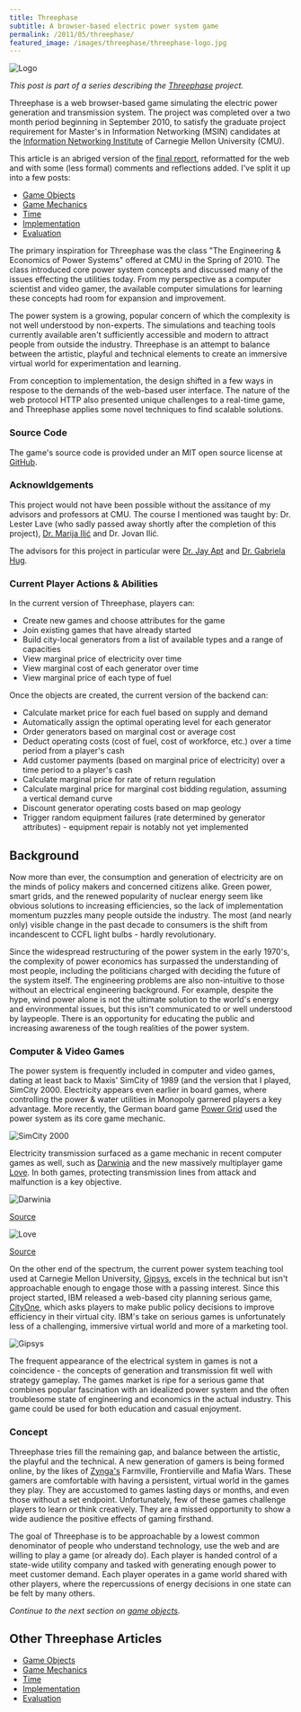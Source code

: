 ```yaml
---
title: Threephase
subtitle: A browser-based electric power system game
permalink: /2011/05/threephase/
featured_image: /images/threephase/threephase-logo.jpg
---
```


![Logo](/images/threephase/threephase-logo.jpg)

*This post is part of a series describing the [Threephase](/2011/05/threephase/)
project.*

Threephase is a web browser-based game simulating the electric power generation
and transmission system. The project was completed over a two month period
beginning in September 2010, to satisfy the graduate project requirement for
Master's in Information Networking (MSIN) candidates at the
[Information Networking Institute](http://www.ini.cmu.edu) of Carnegie Mellon
University (CMU).

This article is an abriged version of the
[final report](/files/threephase/report.pdf),
reformatted for the web and with some (less formal) comments and reflections
added. I've split it up into a few posts:

* [Game Objects](/2011/05/threephase-game-objects/)
* [Game Mechanics](/2011/05/threephase-mechanics/)
* [Time](/2011/05/threephase-time/)
* [Implementation](/2011/05/threephase-implementation/)
* [Evaluation](/2011/05/threephase-time/)

The primary inspiration for Threephase was the class "The Engineering &
Economics of Power Systems" offered at CMU in the Spring of 2010. The class
introduced core power system concepts and discussed many of the issues effecting
the utilities today. From my perspective as a computer scientist and video
gamer, the available computer simulations for learning these concepts had room
for expansion and improvement.

The power system is a growing, popular concern of which the complexity is not
well understood by non-experts. The simulations and teaching tools currently
available aren't sufficiently accessible and modern to attract people from
outside the industry. Threephase is an attempt to balance between the artistic,
playful and technical elements to create an immersive virtual world for
experimentation and learning.

From conception to implementation, the design shifted in a few ways in respose
to the demands of the web-based user interface. The nature of the web protocol
HTTP also presented unique challenges to a real-time game, and Threephase
applies some novel techniques to find scalable solutions.

### Source Code

The game's source code is provided under an MIT open source license at
[GitHub](https://github.com/peplin/threephase).

### Acknowldgements

This project would not have been possible without the assitance of my advisors
and professors at CMU. The course I mentioned was taught by:
Dr. Lester Lave
(who sadly passed away shortly after the completion of this project),
[Dr. Marija Ilić](http://www.ece.cmu.edu/~milic/) and Dr. Jovan Ilić.

The advisors for this project in particular were
[Dr. Jay Apt](https://www.cmu.edu/tepper/faculty-and-research/faculty-by-area/profiles/apt-jay.html)
and [Dr. Gabriela Hug](http://www.ece.cmu.edu/directory/details/4617).

### Current Player Actions & Abilities

In the current version of Threephase, players can:

* Create new games and choose attributes for the game
* Join existing games that have already started
* Build city-local generators from a list of available types and a range of
    capacities
* View marginal price of electricity over time
* View marginal cost of each generator over time
* View marginal price of each type of fuel

Once the objects are created, the current version of the backend can:

* Calculate market price for each fuel based on supply and demand
* Automatically assign the optimal operating level for each generator
* Order generators based on marginal cost or average cost
* Deduct operating costs (cost of fuel, cost of workforce, etc.) over a time
    period from a player's cash
* Add customer payments (based on marginal price of electricity) over a time
    period to a player's cash
* Calculate marginal price for rate of return regulation
* Calculate marginal price for marginal cost bidding regulation, assuming a
    vertical demand curve
* Discount generator operating costs based on map geology
* Trigger random equipment failures (rate determined by generator attributes) -
    equipment repair is notably not yet implemented

## Background

Now more than ever, the consumption and generation of electricity are on the
minds of policy makers and concerned citizens alike. Green power, smart grids,
and the renewed popularity of nuclear energy seem like obvious solutions to
increasing efficiencies, so the lack of implementation momentum puzzles many
people outside the industry. The most (and nearly only) visible change in the
past decade to consumers is the shift from incandescent to CCFL light bulbs -
hardly revolutionary.

Since the widespread restructuring of the power system in the early 1970's, the
complexity of power economics has surpassed the understanding of most people,
including the politicians charged with deciding the future of the system itself.
The engineering problems are also non-intuitive to those without an electrical
engineering background. For example, despite the hype, wind power alone is not
the ultimate solution to the world's energy and environmental issues, but this
isn't communicated to or well understood by laypeople. There is an opportunity
for educating the public and increasing awareness of the tough realities of the
power system.

### Computer & Video Games

The power system is frequently included in computer and video games, dating at
least back to Maxis' SimCity of 1989 (and the version that I played, SimCity
2000. Electricity appears even earlier in board games, where controlling the
power & water utilities in Monopoly garnered players a key advantage. More
recently, the German board game [Power
Grid](http://www.riograndegames.com/games.html?id=5) used the power system as
its core game mechanic.

![SimCity 2000](/images/threephase/simcity.png)

Electricity transmission surfaced as a game mechanic in recent computer games as
well, such as [Darwinia](http://www.introversion.co.uk) and the new massively
multiplayer game [Love](http://www.quelsolaar.com/love). In both games,
protecting transmission lines from attack and malfunction is a key objective.

![Darwinia](/images/threephase/darwinia.jpg)

[Source](http://www.introversion.co.uk)

![Love](/images/threephase/love.png)

[Source](http://www.quelsolaar.com/love)

On the other end of the spectrum, the current power system teaching tool used at
Carnegie Mellon University,
[Gipsys](https://www.ece.cmu.edu/~nsf-education/software.html), excels in the
technical but isn't approachable enough to engage those with a passing interest.
Since this project started, IBM released a web-based city planning serious game,
[CityOne](http://gamesforcities.com/database/cityone-a-smarter-planet-game/), which asks players to make public policy decisions to improve
efficiency in their virtual city. IBM's take on serious games is unfortunately
less of a challenging, immersive virtual world and more of a marketing tool.

![Gipsys](/images/threephase/gipsys.png)

The frequent appearance of the electrical system in games is not a coincidence -
the concepts of generation and transmission fit well with strategy gameplay. The
games market is ripe for a serious game that combines popular fascination with
an idealized power system and the often troublesome state of engineering and
economics in the actual industry. This game could be used for both education and
casual enjoyment.

### Concept

Threephase tries fill the remaining gap, and balance between the artistic, the
playful and the technical. A new generation of gamers is being formed online, by
the likes of [Zynga's](http://www.zynga.com/) Farmville, Frontierville and Mafia
Wars. These gamers are comfortable with having a persistent, virtual world in
the games they play. They are accustomed to games lasting days or months, and
even those without a set endpoint. Unfortunately, few of these games challenge
players to learn or think creatively. They are a missed opportunity to show a
wide audience the positive effects of gaming firsthand.

The goal of Threephase is to be approachable by a lowest common denominator of
people who understand technology, use the web and are willing to play a game (or
already do). Each player is handed control of a state-wide utility company and
tasked with generating enough power to meet customer demand. Each player
operates in a game world shared with other players, where the repercussions of
energy decisions in one state can be felt by many others.

*Continue to the next section on
[game objects](/2011/05/threephase-game-objects/).*

## Other Threephase Articles

* [Game Objects](/2011/05/threephase-game-objects/)
* [Game Mechanics](/2011/05/threephase-mechanics/)
* [Time](/2011/05/threephase-time/)
* [Implementation](/2011/05/threephase-implementation/)
* [Evaluation](/2011/05/threephase-time/)
